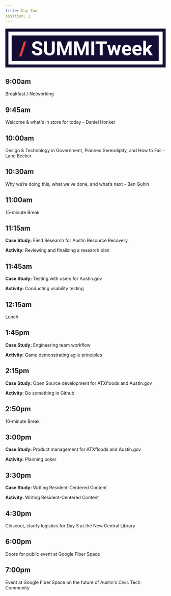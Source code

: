 ```yaml
---
title: Day Two
position; 2
---
```


![summitweek-logo.jpg](/assets/img/projects/SUMMITweek-Winter-2018/summitweek-logo.jpg)


## 9:00am

Breakfast / Networking


## 9:45am

Welcome & what's in store for today - Daniel Honker


## 10:00am

Design & Technology in Government, Planned Serendipity, and How to Fail - Lane Becker


## 10:30am

Why we’re doing this, what we’ve done, and what’s next - Ben Guhin


## 11:00am 

15-minute Break


## 11:15am 

**Case Study:** Field Research for Austin Resource Recovery

**Activity:** Reviewing and finalizing a research plan


## 11:45am

**Case Study:** Testing with users for Austin.gov

**Activity:** Conducting usability testing


## 12:15am

Lunch 


## 1:45pm

**Case Study:** Engineering team workflow

**Activity:** Game demonstrating agile principles


## 2:15pm

**Case Study:** Open Source development for ATXfloods and Austin.gov

**Activity:** Do something in Github


## 2:50pm

10-minute Break


## 3:00pm

**Case Study:** Product management for ATXfloods and Austin.gov

**Activity:** Planning poker


## 3:30pm

**Case Study:** Writing Resident-Centered Content

**Activity:** Writing Resident-Centered Content


## 4:30pm

Closeout, clarify logistics for Day 3 at the New Central Library


## 6:00pm

Doors for public event at Google Fiber Space


## 7:00pm

Event at Google Fiber Space on the future of Austin's Civic Tech Community

